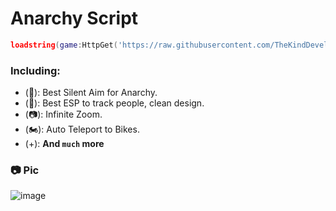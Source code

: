 # **Anarchy Script**

```lua
loadstring(game:HttpGet('https://raw.githubusercontent.com/TheKindDeveloper/RobloxAnarchyScript/main/script.lua'))()
```

### Including:
- (🔫): Best Silent Aim for Anarchy.
- (👥): Best ESP to track people, clean design.
- (📷): Infinite Zoom.
- (🏍️): Auto Teleport to Bikes.
- (+): **And ``much`` more**

### 📷 Pic
![image](https://github.com/TheKindDeveloper/RobloxAnarchyScript/assets/129861526/34dbd3dc-a9f1-4b19-b513-6cf75b9c75f7)
